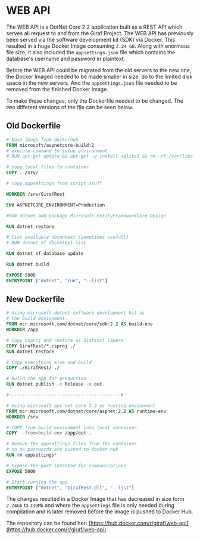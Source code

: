 # WEB API

The WEB API is a DotNet Core 2.2 application built as a REST API which serves all
request to and from the Giraf Project. The WEB API has previously been served via
the software development kit (SDK) via Docker.  This resulted in a huge Docker Image
consuming `2.24 GB`. Along with enormous file size, it also included the `appsettings.json`
file which contains the database's username and password in plaintext.

Before the WEB API could be migrated from the old servers to the new one, the Docker
Imaged needed to be made smaller in size, do to the limited disk space in the new
servers. And the `appsettings.json` file needed to be removed from the finished
Docker Image.

To make these changes, only the Dockerfile needed to be changed. The two different
versions of the file can be seen below.

## Old Dockerfile

```dockerfile
# base image from dockerhub
FROM microsoft/aspnetcore-build:2
# execute command to setup environment
# RUN apt-get update && apt-get -y install sqlite3 && rm -rf /var/lib/apt/lists/*

# copy local files to container
COPY . /srv/

# copy appsettings from script_stuff

WORKDIR /srv/GirafRest

ENV ASPNETCORE_ENVIRONMENT=Production

#RUN dotnet add package Microsoft.EntityFrameworkCore.Design

RUN dotnet restore

# list available dbcontext (sometimes usefull)
# RUN dotnet ef dbcontext list

RUN dotnet ef database update

RUN dotnet build

EXPOSE 5000
ENTRYPOINT ["dotnet", "run", "--list"]
```

## New Dockerfile

```dockerfile
# Using microsoft dotnet software development kit as
# the build envionment.
FROM mcr.microsoft.com/dotnet/core/sdk:2.2 AS build-env
WORKDIR /app

# Copy csproj and restore as distinct layers
COPY GirafRest/*.csproj ./
RUN dotnet restore

# Copy everything else and build
COPY ./GirafRest/ ./

# Build the app for production
RUN dotnet publish -c Release -o out

#------------------------------------------#

# Using microsoft aps net core 2.2 as hosting envionment
FROM mcr.microsoft.com/dotnet/core/aspnet:2.2 AS runtime-env
WORKDIR /srv

# COPY from build envionment into local container.
COPY --from=build-env /app/out .

# Remove the appsettings files from the container
# so no passwords are pushed to docker hub
RUN rm appsettings*

# Expose the port intented for communications
EXPOSE 5000

# Start running the app.
ENTRYPOINT ["dotnet", "GirafRest.dll", "--list"]
```

The changes resulted in a Docker Image that has decreased in size form `2.24Gb`
to `339Mb` and where the `appsettings` file is only needed during compilation and
is later removed before the image is pushed to Docker Hub.

The repository can be found her: [https://hub.docker.com/r/giraf/web-api](https://hub.docker.com/r/giraf/web-api)
